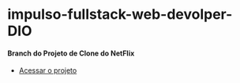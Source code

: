# impulso-fullstack-web-devolper-DIO

#### Branch do Projeto de **Clone do NetFlix**
- [Acessar o projeto](https://github.com/igson660/impulso-fullstack-web-devolper-DIO/tree/clone-netFlix)
